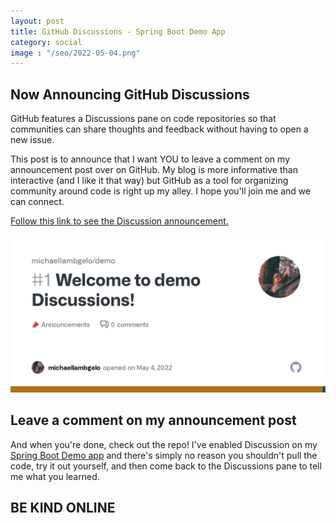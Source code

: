 ```yaml
---
layout: post
title: GitHub Discussions - Spring Boot Demo App
category: social
image : "/seo/2022-05-04.png"
---
```


## Now Announcing GitHub Discussions

GitHub features a Discussions pane on code repositories so that communities can share thoughts and feedback without having to open a new issue.

This post is to announce that I want YOU to leave a comment on my announcement post over on GitHub. My blog is more informative than interactive (and I like it that way) but GitHub as a tool for organizing community around code is right up my alley. I hope you'll join me and we can connect.

[Follow this link to see the Discussion announcement.][gh]

[![discussions #1](/img/demo-discussions.png)][gh]

## Leave a comment on my announcement post

And when you're done, check out the repo! I've enabled Discussion on my [Spring Boot Demo app][demo] and there's simply no reason you shouldn't pull the code, try it out yourself, and then come back to the Discussions pane to tell me what you learned.

## BE KIND ONLINE

[gh]:https://github.com/michaellambgelo/demo/discussions/1
[demo]:https://demo.michaellamb.dev/swagger-ui/